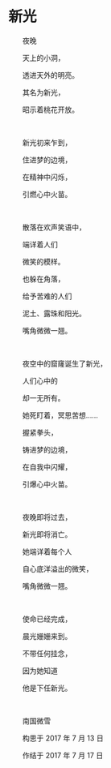 # 新光

　　夜晚

　　天上的小洞，

　　透进天外的明亮。

　　其名为新光，

　　昭示着桃花开放。

<br />

　　新光初来乍到，

　　住进梦的边境，

　　在精神中闪烁，

　　引燃心中火苗。

<br />

　　散落在欢声笑语中，

　　端详着人们

　　微笑的模样。

　　也躲在角落，

　　给予苦难的人们

　　泥土、露珠和阳光。

　　嘴角微微一翘。

<br />

　　夜空中的窟窿诞生了新光，

　　人们心中的

　　却一无所有。

　　她死盯着，冥思苦想……

　　握紧拳头，

　　铸进梦的边境，

　　在自我中闪耀，

　　引爆心中火苗。

<br />

　　夜晚即将过去，

　　新光即将消亡。

　　她端详着每个人

　　自心底洋溢出的微笑，

　　嘴角微微一翘。

<br />

　　使命已经完成，

　　晨光姗姗来到。

　　不带任何挂念，

　　因为她知道

　　他是下任新光。

<br />

　　南国微雪

　　构思于 2017 年 7 月 13 日

　　作结于 2017 年 7 月 17 日


